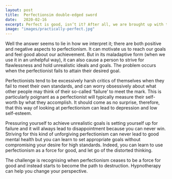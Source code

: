 ```yaml
---
layout: post
title:  Perfectionsim double-edged sword
date:   2020-02-16
excerpt: Perfect is good, isn’t it? After all, we are brought up with the phrase, “Practise makes perfect!” ringing in our little ears. And that ring has an indisputably positive connotation. Grandma’s raspberry pies were always cooked to perfection, I remember. Cinderella’s shoe fitted perfectly. The Beautiful South even sang a song called “Perfect ten”.  We think of perfection as having no room for improvement; the thing meets our expectations. We associate it with the setting of high performance standards. That has to be a good thing, doesn’t it?
image: "images/practically-perfect.jpg"
---
```

Well the answer seems to lie in how we interpret it; there are both positive and negative aspects to perfectionism. It can motivate us to reach our goals and feel good about our achievement. But in its maladaptive form (when we use it in an unhelpful way), it can also cause a person to strive for flawlessness and hold unrealistic ideals and goals. The problem occurs when the perfectionist fails to attain their desired goal.

Perfectionists tend to be excessively harsh critics of themselves when they fail to meet their own standards, and can worry obsessively about what other people may think of their so-called ‘failure’ to meet the mark. This is particularly poignant as a perfectionist will typically measure their self-worth by what they accomplish.
It should come as no surprise, therefore, that this way of looking at perfectionism can lead to depression and low self-esteem.

Pressuring yourself to achieve unrealistic goals is setting yourself up for failure and it will always lead to disappointment because you can never win. Striving for this kind of unforgiving perfectionism can never lead to good mental health but you can learn to set appropriate goals without compromising your desire for high standards. Indeed, you can learn to use perfectionism as a force for good, and let go of the distorted thinking.

The challenge is recognising when perfectionism ceases to be a force for good and instead starts to become the path to destruction. Hypnotherapy can help you change your perspective.